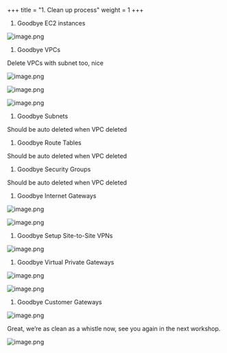 +++
title = "1. Clean up process"
weight = 1
+++

1. Goodbye EC2 instances

![image.png](/images/008-viii-clean-it-up/33-611896-image.png)

1. Goodbye VPCs

Delete VPCs with subnet too, nice


![image.png](/images/008-viii-clean-it-up/33-128796-image.png)


![image.png](/images/008-viii-clean-it-up/33-208341-image.png)


![image.png](/images/008-viii-clean-it-up/33-385666-image.png)

1. Goodbye Subnets

Should be auto deleted when VPC deleted

1. Goodbye Route Tables

Should be auto deleted when VPC deleted

1. Goodbye Security Groups

Should be auto deleted when VPC deleted

1. Goodbye Internet Gateways

![image.png](/images/008-viii-clean-it-up/33-283613-image.png)


![image.png](/images/008-viii-clean-it-up/33-929290-image.png)

1. Goodbye Setup Site-to-Site VPNs

![image.png](/images/008-viii-clean-it-up/33-939491-image.png)

1. Goodbye Virtual Private Gateways

![image.png](/images/008-viii-clean-it-up/33-171635-image.png)


![image.png](/images/008-viii-clean-it-up/33-263469-image.png)

1. Goodbye Customer Gateways

![image.png](/images/008-viii-clean-it-up/33-907181-image.png)


Great, we’re as clean as a whistle now, see you again in the next workshop.


![image.png](/images/008-viii-clean-it-up/33-216645-image.png)


